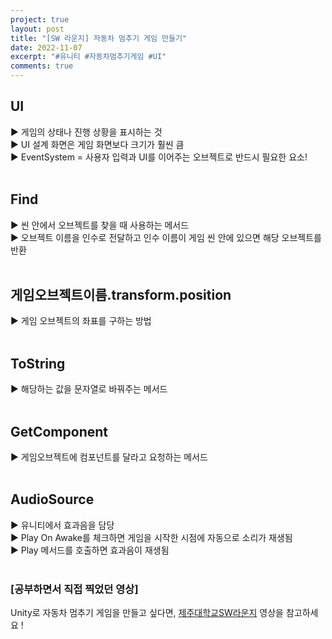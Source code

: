 ```yaml
---
project: true
layout: post
title: "[SW 라운지] 자동차 멈추기 게임 만들기"
date: 2022-11-07
excerpt: "#유니티 #자동차멈추기게임 #UI"
comments: true
---
```


## UI <br>
▶️ 게임의 상태나 진행 상황을 표시하는 것 <br>
▶️ UI 설계 화면은 게임 화면보다 크기가 훨씬 큼 <br>
▶️ EventSystem = 사용자 입력과 UI를 이어주는 오브젝트로 반드시 필요한 요소! <br>
<br>
## Find <br>
▶️ 씬 안에서 오브젝트를 찾을 때 사용하는 메서드 <br>
▶️ 오브젝트 이름을 인수로 전달하고 인수 이름이 게임 씬 안에 있으면 해당 오브젝트를 반환 <br>
<br>
## 게임오브젝트이름.transform.position <br>
▶️ 게임 오브젝트의 좌표를 구하는 방법 <br>
<br>
## ToString <br>
▶️ 해당하는 값을 문자열로 바꿔주는 메서드 <br>
<br>
## GetComponent <br>
▶️ 게임오브젝트에 컴포넌트를 달라고 요청하는 메서드 <br> 
<br>
## AudioSource <br>
▶️ 유니티에서 효과음을 담당 <br>
▶️ Play On Awake를 체크하면 게임을 시작한 시점에 자동으로 소리가 재생됨 <br>
▶️ Play 메서드를 호출하면 효과음이 재생됨 <br>
<br>

### [공부하면서 직접 찍었던 영상]

Unity로 자동차 멈추기 게임을 만들고 싶다면, [제주대학교SW라운지](https://www.youtube.com/watch?v=LtMicgSDWYA&list=PLkb1-AwKYLZYTBmsm5oS0nR3pQDM5sNIv&index=2) 영상을 참고하세요 !

